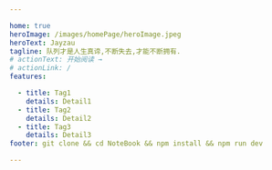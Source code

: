 ```yaml
---

home: true
heroImage: /images/homePage/heroImage.jpeg
heroText: Jayzau
tagline: 队列才是人生真谛,不断失去,才能不断拥有.
# actionText: 开始阅读 →
# actionLink: /
features:

  - title: Tag1
    details: Detail1
  - title: Tag2
    details: Detail2
  - title: Tag3
    details: Detail3
footer: git clone && cd NoteBook && npm install && npm run dev

---
```


